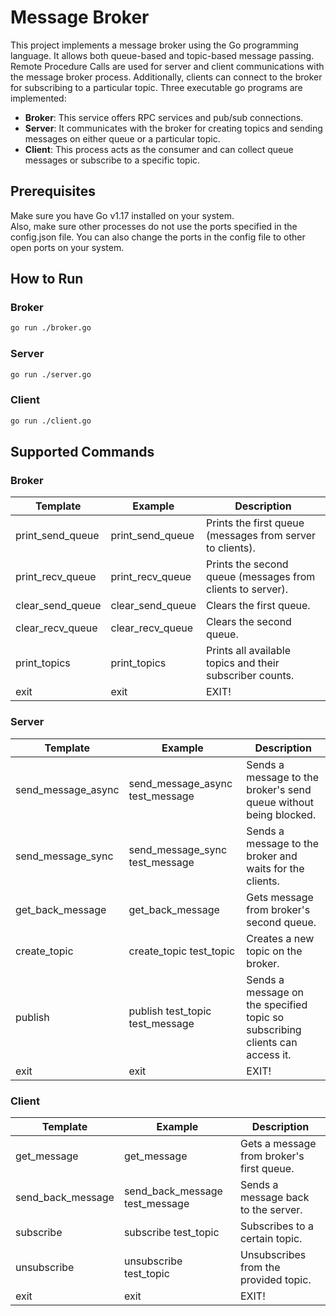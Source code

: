 # Message Broker
This project implements a message broker using the Go programming language. It allows both queue-based and topic-based message passing.
Remote Procedure Calls are used for server and client communications with the message broker process. Additionally, clients can connect to the broker for subscribing to a particular topic.
Three executable go programs are implemented:
- **Broker**: This service offers RPC services and pub/sub connections.
- **Server**: It communicates with the broker for creating topics and sending messages on either queue or a particular topic.
- **Client**: This process acts as the consumer and can collect queue messages or subscribe to a specific topic.

## Prerequisites
Make sure you have Go v1.17 installed on your system.  
Also, make sure other processes do not use the ports specified in the config.json file. You can also change the ports in the config file to other open ports on your system.

## How to Run
### Broker
```bash
go run ./broker.go
```
### Server
```bash
go run ./server.go
```
### Client
```bash
go run ./client.go
```
## Supported Commands
### Broker
| Template                     | Example                         | Description                                                                  |
| ---------------------------- | ------------------------------- | ---------------------------------------------------------------------------- |
| print_send_queue             | print_send_queue                | Prints the first queue (messages from server to clients).                    |
| print_recv_queue             | print_recv_queue                | Prints the second queue (messages from clients to server).                   |
| clear_send_queue             | clear_send_queue                | Clears the first queue.                                                      |
| clear_recv_queue             | clear_recv_queue                | Clears the second queue.                                                     |
| print_topics                 | print_topics                    | Prints all available topics and their subscriber counts.                     |
| exit                         | exit                            | EXIT!                                                                        |
### Server
| Template                     | Example                         | Description                                                                  |
| ---------------------------- | ------------------------------- | ---------------------------------------------------------------------------- |
| send_message_async <message> | send_message_async test_message | Sends a message to the broker's send queue without being blocked.            |
| send_message_sync <message>  | send_message_sync test_message  | Sends a message to the broker and waits for the clients.                     |
| get_back_message             | get_back_message                | Gets message from broker's second queue.                                     | 
| create_topic <topic>         | create_topic test_topic         | Creates a new topic on the broker.                                           |
| publish <topic> <message>    | publish test_topic test_message | Sends a message on the specified topic so subscribing clients can access it. |
| exit                         | exit                            | EXIT!                                                                        |
### Client
| Template                     | Example                         | Description                                                                  |
| ---------------------------- | ------------------------------- | ---------------------------------------------------------------------------- |
| get_message                  | get_message                     | Gets a message from broker's first queue.                                    |
| send_back_message <message>  | send_back_message test_message  | Sends a message back to the server.                                          |
| subscribe <topic>            | subscribe test_topic            | Subscribes to a certain topic.                                               |
| unsubscribe <topic>          | unsubscribe test_topic          | Unsubscribes from the provided topic.                                        |
| exit                         | exit                            | EXIT!                                                                        |
